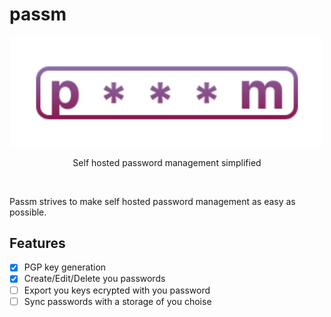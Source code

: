 # passm

<div align="center">
<img src="assets/logo_wide.svg" width="500px" alt="refinery Logo">
<p>
Self hosted password management simplified
</p>
</div>
<br/>

Passm strives to make self hosted password management as easy as possible.

## Features

- [x] PGP key generation
- [x] Create/Edit/Delete you passwords
- [ ] Export you keys ecrypted with you password
- [ ] Sync passwords with a storage of you choise
